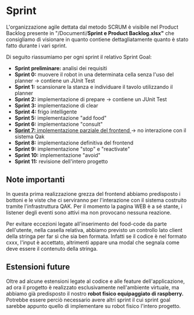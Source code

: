 # Sprint

L'organizzazione agile dettata dal metodo SCRUM è visibile nel Product Backlog presente in "/Documenti/**Sprint e Product Backlog.xlsx"**
che consigliamo di visionare in quanto contiene dettagliatamente quanto è stato fatto durante i vari sprint.

Di seguito riassumiamo per ogni sprint il relativo Sprint Goal:
- **Sprint preliminare:** analisi dei requisiti
- **Sprint 0:** muovere il robot in una determinata cella senza l'uso del planner &rarr; contiene un JUnit Test
- **Sprint 1:** scansionare la stanza e individuare il tavolo utilizzando il planner
- **Sprint 2:** implementazione di prepare &rarr; contiene un JUnit Test
- **Sprint 3:** implementazione di clear
- **Sprint 4:** frigo intelligente
- **Sprint 5:** implementazione "add food"
- **Sprint 6:** implementazione "consult"
- <ins> **Sprint 7:** implementazione parziale del frontend </ins> &rarr; no interazione con il sistema Qak 
- **Sprint 8:** implementazione definitiva del frontend
- **Sprint 9:** implementazione "stop" e "reactivate"
- **Sprint 10:** implementazione "avoid"
- **Sprint 11:** revisione dell'intero progetto

## Note importanti

In questa prima realizzazione grezza del frontend abbiamo predisposto i bottoni e le viste che ci serviranno per l'interazione con il sistema costruito tramite l'infrastruttura QAK. Per il momento la pagina WEB è a sé stante, i listener degli eventi sono attivi ma non provocano nessuna reazione. 

Per evitare eccezioni legate all'inserimento del food-code da parte dell'utente, nella casella relativa, abbiamo previsto un controllo lato client della stringa per far sì che sia ben formata. Infatti se il codice è nel formato cxxx, l'input è accettato, altrimenti appare una modal che segnala come deve essere il contenuto della stringa.

## Estensioni future

Oltre ad alcune estensioni legate al codice e alle feature dell'applicazione, ad ora il progetto è realizzato esclusivamente nell'ambiente virtuale, ma abbiamo già predisposto il nostro **robot fisico equipaggiato di raspberry.**
Potrebbe essere perciò necessario avere altri sprint il cui sprint goal sarebbe appunto quello di implementare su robot fisico l'intero progetto.
